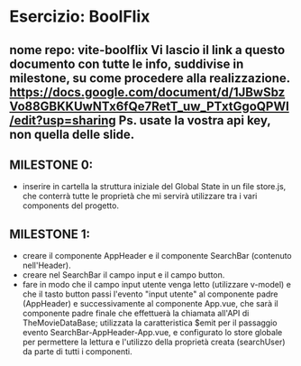 # Esercizio: BoolFlix
nome repo: vite-boolflix
Vi lascio il link a questo documento con tutte le info, suddivise in milestone, su come procedere alla realizzazione.
https://docs.google.com/document/d/1JBwSbzVo88GBKKUwNTx6fQe7RetT_uw_PTxtGgoQPWI/edit?usp=sharing
Ps. usate la vostra api key, non quella delle slide.
------------------------------------------------------------------------------------------
## MILESTONE 0:
- inserire in cartella la struttura iniziale del Global State in un file store.js, che conterrà tutte le proprietà che mi servirà utilizzare tra i vari components del progetto.

## MILESTONE 1:
- creare il componente AppHeader e il componente SearchBar (contenuto nell'Header).
- creare nel SearchBar il campo input e il campo button.
- fare in modo che il campo input utente venga letto (utilizzare v-model) e che il tasto button passi l'evento "input utente" al componente padre (AppHeader) e successivamente al componente App.vue, che sarà il componente padre finale che effettuerà la chiamata all'API di TheMovieDataBase; utilizzata la caratteristica $emit per il passaggio evento SearchBar-AppHeader-App.vue, e configurato lo store globale per permettere la lettura e l'utilizzo della proprietà creata (searchUser) da parte di tutti i componenti.